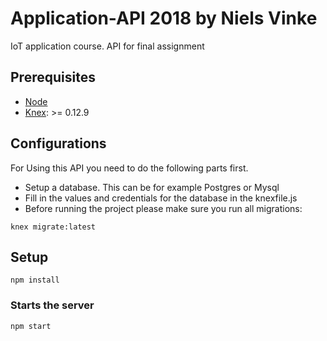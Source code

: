 # Application-API 2018 by Niels Vinke
IoT application course.
API for final assignment

## Prerequisites
* [Node](https://nodejs.org/en/)
* [Knex](https://www.npmjs.com/package/knex): >= 0.12.9

## Configurations

For Using this API you need to do the following parts first.

* Setup a database. This can be for example Postgres or Mysql
* Fill in the values and credentials for the database in the knexfile.js
* Before running the project please make sure you run all migrations:

```
knex migrate:latest
```

## Setup

```
npm install
```

### Starts the server
```
npm start
```